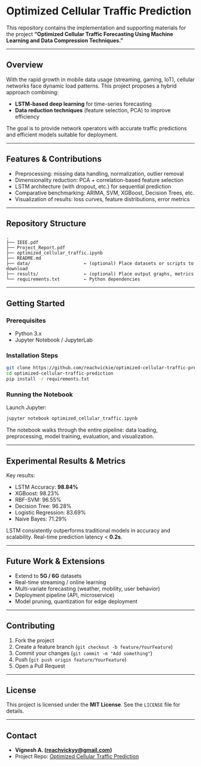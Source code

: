 # Optimized Cellular Traffic Prediction

This repository contains the implementation and supporting materials for the project **“Optimized Cellular Traffic Forecasting Using Machine Learning and Data Compression Techniques.”**

---

##  Overview

With the rapid growth in mobile data usage (streaming, gaming, IoT), cellular networks face dynamic load patterns. This project proposes a hybrid approach combining:

- **LSTM-based deep learning** for time-series forecasting  
- **Data reduction techniques** (feature selection, PCA) to improve efficiency  

The goal is to provide network operators with accurate traffic predictions and efficient models suitable for deployment.

---

##  Features & Contributions

- Preprocessing: missing data handling, normalization, outlier removal  
- Dimensionality reduction: PCA + correlation-based feature selection  
- LSTM architecture (with dropout, etc.) for sequential prediction  
- Comparative benchmarking: ARIMA, SVM, XGBoost, Decision Trees, etc.  
- Visualization of results: loss curves, feature distributions, error metrics  

---

## Repository Structure

```
.
├── IEEE.pdf
├── Project_Report.pdf
├── optimized_cellular_traffic.ipynb
├── README.md
├── data/                    ← (optional) Place datasets or scripts to download
├── results/                 ← (optional) Place output graphs, metrics
└── requirements.txt         ← Python dependencies
```


---

## Getting Started

### Prerequisites

- Python 3.x  
- Jupyter Notebook / JupyterLab  

### Installation Steps

```bash
git clone https://github.com/reachvickie/optimized-cellular-traffic-prediction.git
cd optimized-cellular-traffic-prediction
pip install -r requirements.txt
```

### Running the Notebook

Launch Jupyter:

```bash
jupyter notebook optimized_cellular_traffic.ipynb
```

The notebook walks through the entire pipeline: data loading, preprocessing, model training, evaluation, and visualization.

---

## Experimental Results & Metrics

Key results:

- LSTM Accuracy: **98.84%**  
- XGBoost: 98.23%  
- RBF-SVM: 96.55%  
- Decision Tree: 96.28%  
- Logistic Regression: 83.69%  
- Naive Bayes: 71.29%  

LSTM consistently outperforms traditional models in accuracy and scalability. Real-time prediction latency < **0.2s**.

---

## Future Work & Extensions

- Extend to **5G / 6G** datasets  
- Real-time streaming / online learning  
- Multi-variate forecasting (weather, mobility, user behavior)  
- Deployment pipeline (API, microservice)  
- Model pruning, quantization for edge deployment  

---

## Contributing

1. Fork the project  
2. Create a feature branch (`git checkout -b feature/YourFeature`)  
3. Commit your changes (`git commit -m "Add something"`)  
4. Push (`git push origin feature/YourFeature`)  
5. Open a Pull Request  

---

## License

This project is licensed under the **MIT License**. See the `LICENSE` file for details.

---

## Contact

- **Vignesh A. (reachvickyy@gmail.com)**  
- Project Repo: [Optimized Cellular Traffic Prediction](https://github.com/reachvickie/optimized-cellular-traffic-prediction)
